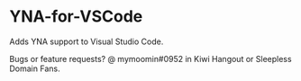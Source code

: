 # YNA-for-VSCode
Adds YNA support to Visual Studio Code.

Bugs or feature requests? @ mymoomin#0952 in Kiwi Hangout or Sleepless Domain Fans.

